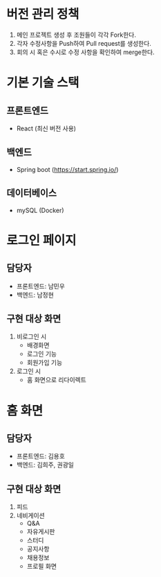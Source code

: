 # 버전 관리 정책
1. 메인 프로젝트 생성 후 조원들이 각각 Fork한다.
2. 각자 수정사항을 Push하여 Pull request를 생성한다.
3. 회의 시 혹은 수시로 수정 사항을 확인하여 merge한다.
# 기본 기술 스택
## 프론트엔드
- React (최신 버전 사용)
## 백엔드
- Spring boot (https://start.spring.io/)
## 데이터베이스
- mySQL (Docker)
# 로그인 페이지
## 담당자
- 프론트엔드: 남민우
- 백엔드: 남정현
## 구현 대상 화면
1. 비로그인 시
    - 배경화면
    - 로그인 기능
    - 회원가입 기능
2. 로그인 시
    - 홈 화면으로 리다이렉트
# 홈 화면
## 담당자
- 프론트엔드: 김용호
- 백엔드: 김희주, 권광일
## 구현 대상 화면
1. 피드
2. 네비게이션
    - Q&A
    - 자유게시판
    - 스터디
    - 공지사항
    - 채용정보
    - 프로필 화면